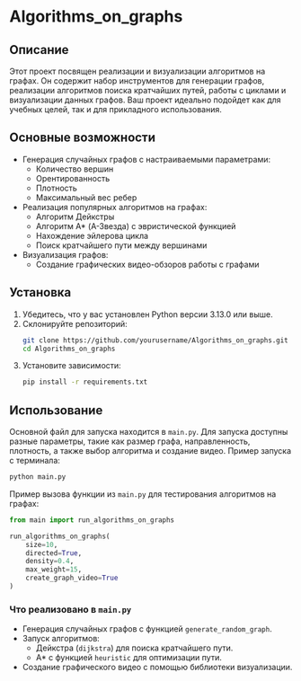 # Algorithms_on_graphs

## Описание
Этот проект посвящен реализации и визуализации алгоритмов на графах. Он содержит набор инструментов для генерации графов, реализации алгоритмов поиска кратчайших путей, работы с циклами и визуализации данных графов. Ваш проект идеально подойдет как для учебных целей, так и для прикладного использования.

## Основные возможности
- Генерация случайных графов с настраиваемыми параметрами:
  - Количество вершин
  - Орентированность
  - Плотность
  - Максимальный вес ребер
- Реализация популярных алгоритмов на графах:
  - Алгоритм Дейкстры
  - Алгоритм A* (А-Звезда) с эвристической функцией
  - Нахождение эйлерова цикла
  - Поиск кратчайшего пути между вершинами
- Визуализация графов:
  - Создание графических видео-обзоров работы с графами

## Установка
1. Убедитесь, что у вас установлен Python версии 3.13.0 или выше.
2. Склонируйте репозиторий:
   ```bash
   git clone https://github.com/yourusername/Algorithms_on_graphs.git
   cd Algorithms_on_graphs
   ```
3. Установите зависимости:
   ```bash
   pip install -r requirements.txt
   ```

## Использование
Основной файл для запуска находится в `main.py`. Для запуска доступны разные параметры, такие как размер графа, направленность, плотность, а также выбор алгоритма и создание видео. Пример запуска с терминала:

```bash
python main.py
```

Пример вызова функции из `main.py` для тестирования алгоритмов на графах:
```python
from main import run_algorithms_on_graphs

run_algorithms_on_graphs(
    size=10,
    directed=True,
    density=0.4,
    max_weight=15,
    create_graph_video=True
)
```

### Что реализовано в `main.py`
- Генерация случайных графов с функцией `generate_random_graph`.
- Запуск алгоритмов:
  - Дейкстра (`dijkstra`) для поиска кратчайшего пути.
  - A* с функцией `heuristic` для оптимизации пути.
- Создание графического видео с помощью библиотеки визуализации.